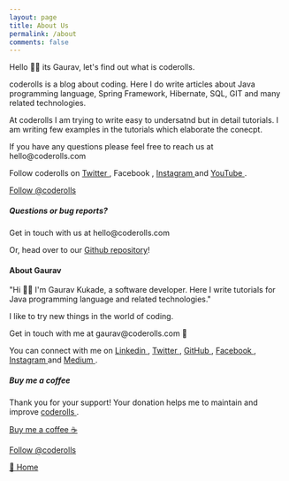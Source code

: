 ```yaml
---
layout: page
title: About Us
permalink: /about
comments: false
---
```


<div class="row justify-content-between">
<div class="col-md-8 pr-5">

<p>Hello 👋🏼 its Gaurav, 
let's find out what is coderolls.</p>

<p>coderolls is a blog about coding. Here I do write articles about Java programming language, Spring Framework, Hibernate, SQL, GIT and many related technologies. </p>

<p>At coderolls I am trying to write easy to undersatnd but in detail tutorials. I am writing few examples in the tutorials which elaborate the conecpt.</p>

<p>If you have any questions please feel free to reach us at hello@coderolls.com</p>

<p>Follow coderolls on <a target="_blank"  href="https://twitter.com/coderolls">Twitter <i class="fab fa-twitter"></i></a>, Facebook <i class="fab fa-facebook-square"></i>, <a target="_blank" href="https://www.instagram.com/coderolls/">Instagram  <i class="fab fa-instagram"></i></a> and <a target="_blank" href="https://www.youtube.com/channel/UCl31HHUdQbSHOQfc9L-wo3w" >YouTube <i class="fab fa-youtube-square"></i></a>.</p>

<p></p>

<div>
<a href="https://twitter.com/coderolls?ref_src=twsrc%5Etfw" class="twitter-follow-button" data-show-count="false">Follow @coderolls</a><script async src="https://platform.twitter.com/widgets.js" charset="utf-8"></script>
</div>

<div id="fb-root"></div>
<script async defer crossorigin="anonymous" src="https://connect.facebook.net/en_GB/sdk.js#xfbml=1&version=v4.0&appId=1670396926597526&autoLogAppEvents=1"></script>

<div class="fb-like" data-href="https://www.facebook.com/coderolls" data-width="" data-layout="button" data-action="like" data-size="small" data-show-faces="false" data-share="true"></div>

<p></p>
<h5>Questions or bug reports?</h5>

<p>Get in touch with us at hello@coderolls.com</p>

<p>Or, head over to our <a href="https://github.com/coderolls/coderolls.github.io">Github repository</a>!</p>

<h4>About Gaurav</h4>

<p>"Hi 👋🏼 I'm Gaurav Kukade, a software developer. Here I write tutorials for Java programming language and related technologies."</p>

<p>I like to try new things in the world of coding.</p>

<p>Get in touch with me at gaurav@coderolls.com 🙂</p>

You can connect with me on <a href="https://linkedin.com/in/gauravkukade/">Linkedin <i class="fab fa-linkedin"></i></a>, <a href="https://twitter.com/GDKukade">Twitter <i class="fab fa-twitter"></i></a>, <a href="https://github.com/gauravkukade">GitHub <i class="fab fa-linkedin"></i></a>, <a href="https://www.facebook.com/gdkukade">Facebook <i class="fab fa-facebook"></i></a>, <a href="https://www.instagram.com/gauravdkukade">Instagram <i class="fab fa-instagram"></i></a> and <a href="https://medium.com/@gauravkukade">Medium <i class="fab fa-medium"></i></a>.

</div>

<div class="col-md-4">

<div class="sticky-top sticky-top-80">
<h5>Buy me a coffee</h5>

<p>Thank you for your support! Your donation helps me to maintain and improve <a target="_blank" href="/">coderolls <i class="fab fa-github"></i></a>.</p>

<a target="_blank" href="https://paypal.me/GauravKukade" class="btn btn-success">Buy me a coffee ☕</a>

<p class="my-5"><a href="https://twitter.com/coderolls?ref_src=twsrc%5Etfw" class="twitter-follow-button" data-show-count="false">Follow @coderolls</a><script async src="https://platform.twitter.com/widgets.js" charset="utf-8"></script></p>

<p class="my-5"><a href="/" >🏡 Home</a></p>

</div>
</div>
</div>
